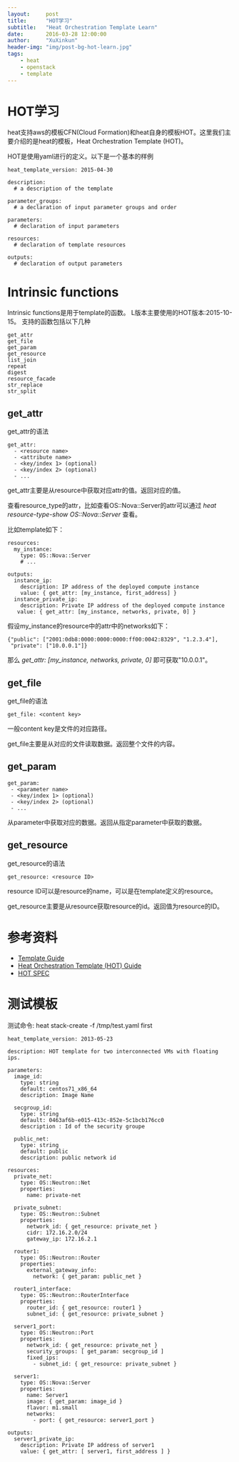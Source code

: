 ```yaml
---
layout:     post
title:      "HOT学习"
subtitle:   "Heat Orchestration Template Learn"
date:       2016-03-28 12:00:00
author:     "XuXinkun"
header-img: "img/post-bg-hot-learn.jpg"
tags:
    - heat
    - openstack
    - template
---
```


# HOT学习

heat支持aws的模板CFN(Cloud Formation)和heat自身的模板HOT。这里我们主要介绍的是heat的模板，Heat Orchestration Template (HOT)。

HOT是使用yaml进行的定义。以下是一个基本的样例

	heat_template_version: 2015-04-30
	
	description:
	  # a description of the template
	
	parameter_groups:
	  # a declaration of input parameter groups and order
	
	parameters:
	  # declaration of input parameters
	
	resources:
	  # declaration of template resources
	
	outputs:
	  # declaration of output parameters


# Intrinsic functions

Intrinsic functions是用于template的函数。
L版本主要使用的HOT版本:2015-10-15。
支持的函数包括以下几种

	get_attr
	get_file
	get_param
	get_resource
	list_join
	repeat
	digest
	resource_facade
	str_replace
	str_split

## get_attr

get_attr的语法

	get_attr:
	  - <resource name>
	  - <attribute name>
	  - <key/index 1> (optional)
	  - <key/index 2> (optional)
	  - ...

get_attr主要是从resource中获取对应attr的值。返回对应的值。

查看resource_type的attr，比如查看OS::Nova::Server的attr可以通过 *heat resource-type-show OS::Nova::Server* 查看。

比如template如下：

	resources:
	  my_instance:
	    type: OS::Nova::Server
	    # ...
	
	outputs:
	  instance_ip:
	    description: IP address of the deployed compute instance
	    value: { get_attr: [my_instance, first_address] }
	  instance_private_ip:
	    description: Private IP address of the deployed compute instance
	   value: { get_attr: [my_instance, networks, private, 0] }


假设my_instance的resource中的attr中的networks如下：

	{"public": ["2001:0db8:0000:0000:0000:ff00:0042:8329", "1.2.3.4"],
	 "private": ["10.0.0.1"]}
	 
那么 *get_attr: [my_instance, networks, private, 0]* 即可获取"10.0.0.1"。

## get_file

get_file的语法

	get_file: <content key>
	
一般content key是文件的对应路径。

get_file主要是从对应的文件读取数据。返回整个文件的内容。

## get_param

	get_param:
	 - <parameter name>
	 - <key/index 1> (optional)
	 - <key/index 2> (optional)
	 - ...
 
从parameter中获取对应的数据。返回从指定parameter中获取的数据。
 
## get_resource

get_resource的语法

	get_resource: <resource ID>

resource ID可以是resource的name，可以是在template定义的resource。

get_resource主要是从resource获取resource的id。返回值为resource的ID。

# 参考资料

* [Template Guide](http://docs.openstack.org/developer/heat/template_guide/hot_spec.html)
* [Heat Orchestration Template (HOT) Guide](http://docs.openstack.org/developer/heat/template_guide/hot_guide.html)
* [HOT SPEC](http://docs.openstack.org/developer/heat/template_guide/hot_spec.html)

# 测试模板

测试命令: heat stack-create -f /tmp/test.yaml first

	heat_template_version: 2013-05-23
	
	description: HOT template for two interconnected VMs with floating ips.
	
	parameters:
	  image_id:
	    type: string
	    default: centos71_x86_64
	    description: Image Name
	 
	  secgroup_id:
	    type: string
	    default: 0463af6b-e015-413c-852e-5c1bcb176cc0
	    description : Id of the security groupe
	
	  public_net:
	    type: string
	    default: public
	    description: public network id
	
	resources:
	  private_net:
	    type: OS::Neutron::Net
	    properties:
	      name: private-net
	     
	  private_subnet:
	    type: OS::Neutron::Subnet
	    properties:
	      network_id: { get_resource: private_net }
	      cidr: 172.16.2.0/24
	      gateway_ip: 172.16.2.1
	     
	  router1:
	    type: OS::Neutron::Router
	    properties:
	      external_gateway_info:
	        network: { get_param: public_net }
	     
	  router1_interface:
	    type: OS::Neutron::RouterInterface
	    properties:
	      router_id: { get_resource: router1 }
	      subnet_id: { get_resource: private_subnet }
	
	  server1_port:
	    type: OS::Neutron::Port
	    properties:
	      network_id: { get_resource: private_net }
	      security_groups: [ get_param: secgroup_id ]
	      fixed_ips:
	        - subnet_id: { get_resource: private_subnet }
	
	  server1:
	    type: OS::Nova::Server
	    properties:
	      name: Server1
	      image: { get_param: image_id }
	      flavor: m1.small
	      networks:
	        - port: { get_resource: server1_port }
	     
	outputs:
	  server1_private_ip:
	    description: Private IP address of server1
	    value: { get_attr: [ server1, first_address ] }

